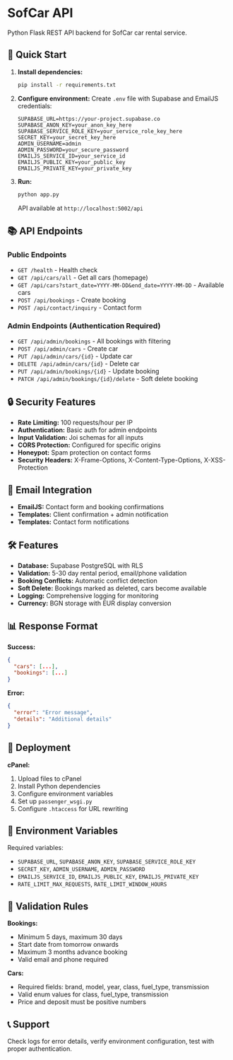# SofCar API

Python Flask REST API backend for SofCar car rental service.

## 🚀 Quick Start

1. **Install dependencies:**

   ```bash
   pip install -r requirements.txt
   ```

2. **Configure environment:**
   Create `.env` file with Supabase and EmailJS credentials:

   ```env
   SUPABASE_URL=https://your-project.supabase.co
   SUPABASE_ANON_KEY=your_anon_key_here
   SUPABASE_SERVICE_ROLE_KEY=your_service_role_key_here
   SECRET_KEY=your_secret_key_here
   ADMIN_USERNAME=admin
   ADMIN_PASSWORD=your_secure_password
   EMAILJS_SERVICE_ID=your_service_id
   EMAILJS_PUBLIC_KEY=your_public_key
   EMAILJS_PRIVATE_KEY=your_private_key
   ```

3. **Run:**
   ```bash
   python app.py
   ```
   API available at `http://localhost:5002/api`

## 📚 API Endpoints

### Public Endpoints

- `GET /health` - Health check
- `GET /api/cars/all` - Get all cars (homepage)
- `GET /api/cars?start_date=YYYY-MM-DD&end_date=YYYY-MM-DD` - Available cars
- `POST /api/bookings` - Create booking
- `POST /api/contact/inquiry` - Contact form

### Admin Endpoints (Authentication Required)

- `GET /api/admin/bookings` - All bookings with filtering
- `POST /api/admin/cars` - Create car
- `PUT /api/admin/cars/{id}` - Update car
- `DELETE /api/admin/cars/{id}` - Delete car
- `PUT /api/admin/bookings/{id}` - Update booking
- `PATCH /api/admin/bookings/{id}/delete` - Soft delete booking

## 🔒 Security Features

- **Rate Limiting:** 100 requests/hour per IP
- **Authentication:** Basic auth for admin endpoints
- **Input Validation:** Joi schemas for all inputs
- **CORS Protection:** Configured for specific origins
- **Honeypot:** Spam protection on contact forms
- **Security Headers:** X-Frame-Options, X-Content-Type-Options, X-XSS-Protection

## 📧 Email Integration

- **EmailJS:** Contact form and booking confirmations
- **Templates:** Client confirmation + admin notification
- **Templates:** Contact form notifications

## 🛠️ Features

- **Database:** Supabase PostgreSQL with RLS
- **Validation:** 5-30 day rental period, email/phone validation
- **Booking Conflicts:** Automatic conflict detection
- **Soft Delete:** Bookings marked as deleted, cars become available
- **Logging:** Comprehensive logging for monitoring
- **Currency:** BGN storage with EUR display conversion

## 📊 Response Format

**Success:**

```json
{
  "cars": [...],
  "bookings": [...]
}
```

**Error:**

```json
{
  "error": "Error message",
  "details": "Additional details"
}
```

## 🚀 Deployment

**cPanel:**

1. Upload files to cPanel
2. Install Python dependencies
3. Configure environment variables
4. Set up `passenger_wsgi.py`
5. Configure `.htaccess` for URL rewriting

## 📝 Environment Variables

Required variables:

- `SUPABASE_URL`, `SUPABASE_ANON_KEY`, `SUPABASE_SERVICE_ROLE_KEY`
- `SECRET_KEY`, `ADMIN_USERNAME`, `ADMIN_PASSWORD`
- `EMAILJS_SERVICE_ID`, `EMAILJS_PUBLIC_KEY`, `EMAILJS_PRIVATE_KEY`
- `RATE_LIMIT_MAX_REQUESTS`, `RATE_LIMIT_WINDOW_HOURS`

## 🔧 Validation Rules

**Bookings:**

- Minimum 5 days, maximum 30 days
- Start date from tomorrow onwards
- Maximum 3 months advance booking
- Valid email and phone required

**Cars:**

- Required fields: brand, model, year, class, fuel_type, transmission
- Valid enum values for class, fuel_type, transmission
- Price and deposit must be positive numbers

## 📞 Support

Check logs for error details, verify environment configuration, test with proper authentication.
